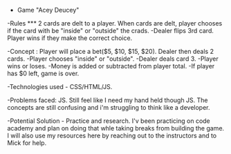  - Game "Acey Deucey"

-Rules *** 2 cards are delt to a player. When cards are delt, player chooses if the card with be "inside" or "outside" the crads.
-Dealer flips 3rd card. Player wins if they make the correct choice.

 
 -Concept : Player will place a bet($5, $10, $15, $20). Dealer then deals 2 cards. 
 -Player chooses "inside" or "outside".
 -Dealer deals card 3.
 -Player wins or loses. 
 -Money is added or subtracted from player total.
 -If player has $0 left, game is over.

 -Technologies used - CSS/HTML/JS.

 -Problems faced: JS. Still feel like I need my hand held though JS. The concepts are still confusing and i'm struggling to think like a developer.

 -Potential Solution - Practice and research. I'v been practicing on code academy and plan on doing that whle taking breaks from building the game. I will also use my resources here by reaching out to the instructors and to Mick for help. 


